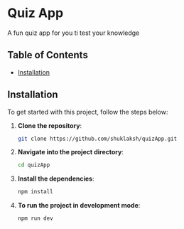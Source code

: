 # Quiz App

A fun quiz app for you ti test your knowledge

## Table of Contents

- [Installation](#installation)

## Installation

To get started with this project, follow the steps below:

1. **Clone the repository**:
   ```bash
   git clone https://github.com/shuklaksh/quizApp.git

2. **Navigate into the project directory**:
   ```bash
   cd quizApp

3. **Install the dependencies**:
   ```bash
   npm install

3. **To run the project in development mode**:
   ```bash
   npm run dev


